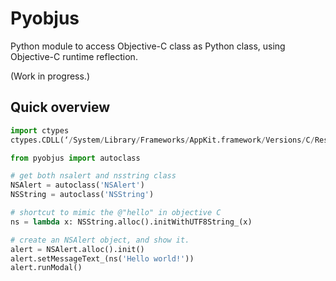 Pyobjus
=======

Python module to access Objective-C class as Python class, using Objective-C runtime reflection.

(Work in progress.)

Quick overview
--------------

```python
import ctypes
ctypes.CDLL(‘/System/Library/Frameworks/AppKit.framework/Versions/C/Resources/BridgeSupport/AppKit.dylib’)

from pyobjus import autoclass

# get both nsalert and nsstring class
NSAlert = autoclass('NSAlert')
NSString = autoclass('NSString')

# shortcut to mimic the @"hello" in objective C
ns = lambda x: NSString.alloc().initWithUTF8String_(x)

# create an NSAlert object, and show it.
alert = NSAlert.alloc().init()
alert.setMessageText_(ns('Hello world!'))
alert.runModal()
```
